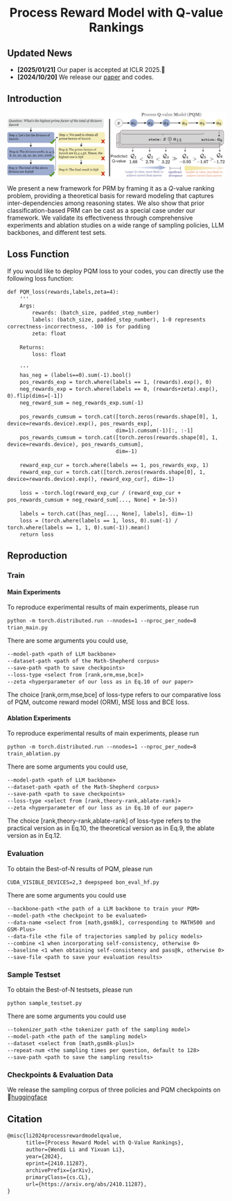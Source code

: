 <div align="center">

# Process Reward Model with Q-value Rankings

</div>

## Updated News

- **[2025/01/21]** Our paper is accepted at ICLR 2025.🎉 
- **[2024/10/20]** We release our [paper](https://arxiv.org/pdf/2410.11287) and codes.

## Introduction
<div align="center">
<img src="figures/PQM.png" width="822px">
</div>

We present a new framework for PRM by framing it as a $Q$-value ranking problem, providing a theoretical basis for reward modeling that captures inter-dependencies among reasoning states.
We also show that prior classification-based PRM can be cast as a special case under our framework.
We validate its effectiveness through comprehensive experiments and ablation studies on a wide range of sampling policies, LLM backbones, and different test sets. 

## Loss Function

If you would like to deploy PQM loss to your codes, you can directly use the following loss function:

```
def PQM_loss(rewards,labels,zeta=4):
    '''
    Args:
        rewards: (batch_size, padded_step_number)
        labels: (batch_size, padded_step_number), 1-0 represents correctness-incorrectness, -100 is for padding
        zeta: float

    Returns:
        loss: float

    '''
    has_neg = (labels==0).sum(-1).bool()
    pos_rewards_exp = torch.where(labels == 1, (rewards).exp(), 0)
    neg_rewards_exp = torch.where(labels == 0, (rewards+zeta).exp(), 0).flip(dims=[-1])
    neg_reward_sum = neg_rewards_exp.sum(-1)

    pos_rewards_cumsum = torch.cat([torch.zeros(rewards.shape[0], 1, device=rewards.device).exp(), pos_rewards_exp],
                                   dim=1).cumsum(-1)[:, :-1]
    pos_rewards_cumsum = torch.cat([torch.zeros(rewards.shape[0], 1, device=rewards.device), pos_rewards_cumsum],
                                   dim=-1)

    reward_exp_cur = torch.where(labels == 1, pos_rewards_exp, 1)
    reward_exp_cur = torch.cat([torch.zeros(rewards.shape[0], 1, device=rewards.device).exp(), reward_exp_cur], dim=-1)

    loss = -torch.log(reward_exp_cur / (reward_exp_cur + pos_rewards_cumsum + neg_reward_sum[..., None] + 1e-5))

    labels = torch.cat([has_neg[..., None], labels], dim=-1)
    loss = (torch.where(labels == 1, loss, 0).sum(-1) / torch.where(labels == 1, 1, 0).sum(-1)).mean()
    return loss
```

## Reproduction

### Train
#### Main Experiments
To reproduce experimental results of main experiments, please run

```
python -m torch.distributed.run --nnodes=1 --nproc_per_node=8 trian_main.py
```

There are some arguments you could use,

```
--model-path <path of LLM backbone>
--dataset-path <path of the Math-Shepherd corpus>
--save-path <path to save checkpoints>
--loss-type <select from [rank,orm,mse,bce]>
--zeta <hyperparameter of our loss as in Eq.10 of our paper>
```

The choice [rank,orm,mse,bce] of loss-type refers to our comparative loss of PQM, outcome reward model (ORM), MSE loss and BCE loss. 

#### Ablation Experiments

To reproduce experimental results of main experiments, please run

```
python -m torch.distributed.run --nnodes=1 --nproc_per_node=8 train_ablation.py
```

There are some arguments you could use,

```
--model-path <path of LLM backbone>
--dataset-path <path of the Math-Shepherd corpus>
--save-path <path to save checkpoints>
--loss-type <select from [rank,theory-rank,ablate-rank]>
--zeta <hyperparameter of our loss as in Eq.10 of our paper>
```

The choice [rank,theory-rank,ablate-rank] of loss-type refers to the practical version as in Eq.10, the theoretical version as in Eq.9, the ablate version as in Eq.12.


### Evaluation

To obtain the Best-of-N results of PQM, please run

```
CUDA_VISIBLE_DEVICES=2,3 deepspeed bon_eval_hf.py 
```

There are some arguments you could use

```
--backbone-path <the path of a LLM backbone to train your PQM>
--model-path <the checkpoint to be evaluated>
--data-name <select from [math,gsm8k], corresponding to MATH500 and GSM-Plus>
--data-file <the file of trajectories sampled by policy models>
--combine <1 when incorporating self-consistency, otherwise 0>
--baseline <1 when obtaining self-consistency and pass@k, otherwise 0>
--save-file <path to save your evaluation results>
```
### Sample Testset

To obtain the Best-of-N testsets, please run
```
python sample_testset.py 
```
There are some arguments you could use
```
--tokenizer_path <the tokenizer path of the sampling model>
--model-path <the path of the sampling model>
--dataset <select from [math,gsm8k-plus]>
--repeat-num <the sampling times per question, default to 128>
--save-path <path to save the sampling results> 
```


### Checkpoints & Evaluation Data

We release the sampling corpus of three policies and PQM checkpoints on 🤗[huggingface](https://huggingface.co/Windy0822/PQM/)


## Citation
```
@misc{li2024processrewardmodelqvalue,
      title={Process Reward Model with Q-Value Rankings}, 
      author={Wendi Li and Yixuan Li},
      year={2024},
      eprint={2410.11287},
      archivePrefix={arXiv},
      primaryClass={cs.CL},
      url={https://arxiv.org/abs/2410.11287}, 
}
```
